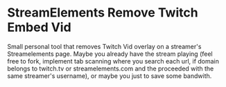 # StreamElements Remove Twitch Embed Vid

Small personal tool that removes Twitch Vid overlay on a streamer's Streamelements page. Maybe you already have the stream playing (feel free to fork, implement tab scanning where you search each url, if domain belongs to twitch.tv or streamelements.com and the proceeded with the same streamer's username), or maybe you just to save some bandwith.
